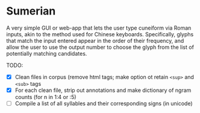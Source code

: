 # Sumerian

A very simple GUI or web-app that lets the user type cuneiform via Roman inputs, akin to the method used for Chinese keyboards. Specifically, glyphs that match the input entered appear in the order of their frequency, and allow the user to use the output number to choose the glyph from the list of potentially matching candidates.

TODO:
- [X] Clean files in corpus (remove html tags; make option ot retain `<sup>` and `<sub>` tags
- [X] For each clean file, strip out annotations and make dictionary of ngram counts (for n in 1:4 or :5)
- [ ] Compile a list of all syllables and their corresponding signs (in unicode)
